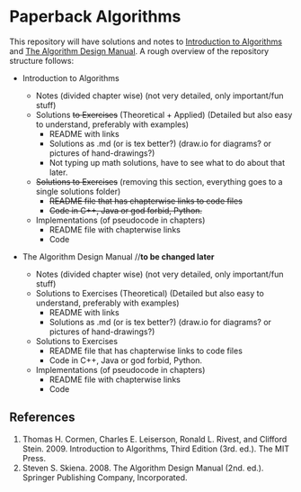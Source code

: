 # Paperback Algorithms

This repository will have solutions and notes to [Introduction to Algorithms](https://mitpress.mit.edu/books/introduction-algorithms-third-edition) and [The Algorithm Design Manual](http://www.algorist.com/). A rough overview of the repository structure follows:

* Introduction to Algorithms
    * Notes (divided chapter wise) (not very detailed, only important/fun stuff)
    * Solutions ~~to Exercises~~ (Theoretical + Applied) (Detailed but also easy to understand, preferably with examples)
        * README with links
        * Solutions as .md (or is tex better?) (draw.io for diagrams? or pictures of hand-drawings?)
        * Not typing up math solutions, have to see what to do about that later.
    * ~~Solutions to Exercises~~ (removing this section, everything goes to a single solutions folder)
        * ~~README file that has chapterwise links to code files~~
        * ~~Code in C++, Java or god forbid, Python.~~
    * Implementations (of pseudocode in chapters)
        * README file with chapterwise links
        * Code

* The Algorithm Design Manual //**to be changed later**
    * Notes (divided chapter wise) (not very detailed, only important/fun stuff)
    * Solutions to Exercises (Theoretical) (Detailed but also easy to understand, preferably with examples)
        * README with links
        * Solutions as .md (or is tex better?) (draw.io for diagrams? or pictures of hand-drawings?)
    * Solutions to Exercises
        * README file that has chapterwise links to code files
        * Code in C++, Java or god forbid, Python.
    * Implementations (of pseudocode in chapters)
        * README file with chapterwise links
        * Code

## References

1. Thomas H. Cormen, Charles E. Leiserson, Ronald L. Rivest, and Clifford Stein. 2009. Introduction to Algorithms, Third Edition (3rd. ed.). The MIT Press.
2. Steven S. Skiena. 2008. The Algorithm Design Manual (2nd. ed.). Springer Publishing Company, Incorporated.
